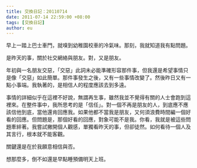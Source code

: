 ```yaml
---
title: 交換日記：20110714
date: 2011-07-14 22:59:00 +08:00
tags: [交換日記]
author: eu
---
```


 早上一踏上巴士車門，就嗅到幼稚園校車的冷氣味。那刻，我就知道我有點問題。  
  
 是昨天的事，關於社交網絡與朋友。對，又是朋友。  
  
 年初與一名朋友交惡，「交惡」此詞未必能準確形容那件事，但我還是希望事情只是像「交惡」如此簡單。那件事發生之後，又有一些事情改變了。然後昨日又有一點小事端。我執著的，是相信人的程度應該去到多遠。  
  
 事情的詳細似乎在這裡不好說，無謂再生事，雖然我並不覺得有關的人士會跑到這裡來。在整件事中，我所思考的是「信任」。對一個不再是朋友的人，到底應不應該信他到底，當他還肯回應我。如果他都不當我是朋友，又何須浪費時間編一個好看的回應。但問題是，那個好看的回應，對象可能不是我。你看，我就是被這些問題牽絆著。我嘗試撇開個人觀感，單獨看昨天的事，但卻徒然。如何看待一個人及其言行，根本就不能客觀。  
  
 關鍵還是在於我願意相信與否。  
  
 想那麼多，倒不如還是早點睡預備明天上班。
